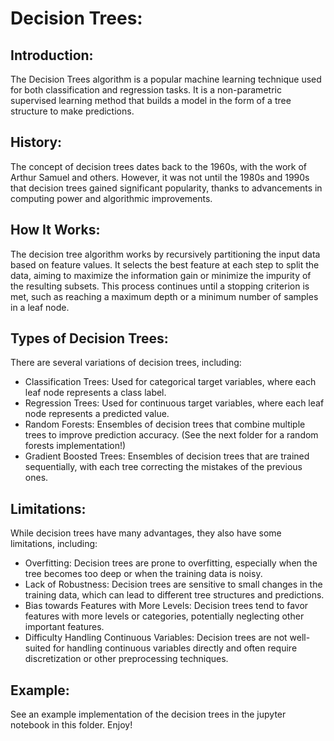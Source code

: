 # Decision Trees:

## Introduction:

The Decision Trees algorithm is a popular machine learning technique used for both classification and regression tasks. It is a non-parametric supervised learning method that builds a model in the form of a tree structure to make predictions.

## History:

The concept of decision trees dates back to the 1960s, with the work of Arthur Samuel and others. However, it was not until the 1980s and 1990s that decision trees gained significant popularity, thanks to advancements in computing power and algorithmic improvements.

## How It Works:

The decision tree algorithm works by recursively partitioning the input data based on feature values. It selects the best feature at each step to split the data, aiming to maximize the information gain or minimize the impurity of the resulting subsets. This process continues until a stopping criterion is met, such as reaching a maximum depth or a minimum number of samples in a leaf node.

## Types of Decision Trees:

There are several variations of decision trees, including:

- Classification Trees: Used for categorical target variables, where each leaf node represents a class label.
- Regression Trees: Used for continuous target variables, where each leaf node represents a predicted value.
- Random Forests: Ensembles of decision trees that combine multiple trees to improve prediction accuracy. (See the next folder for a random forests implementation!)
- Gradient Boosted Trees: Ensembles of decision trees that are trained sequentially, with each tree correcting the mistakes of the previous ones.

## Limitations:

While decision trees have many advantages, they also have some limitations, including:

- Overfitting: Decision trees are prone to overfitting, especially when the tree becomes too deep or when the training data is noisy.
- Lack of Robustness: Decision trees are sensitive to small changes in the training data, which can lead to different tree structures and predictions.
- Bias towards Features with More Levels: Decision trees tend to favor features with more levels or categories, potentially neglecting other important features.
- Difficulty Handling Continuous Variables: Decision trees are not well-suited for handling continuous variables directly and often require discretization or other preprocessing techniques.

## Example:

See an example implementation of the decision trees in the jupyter notebook in this folder. Enjoy!